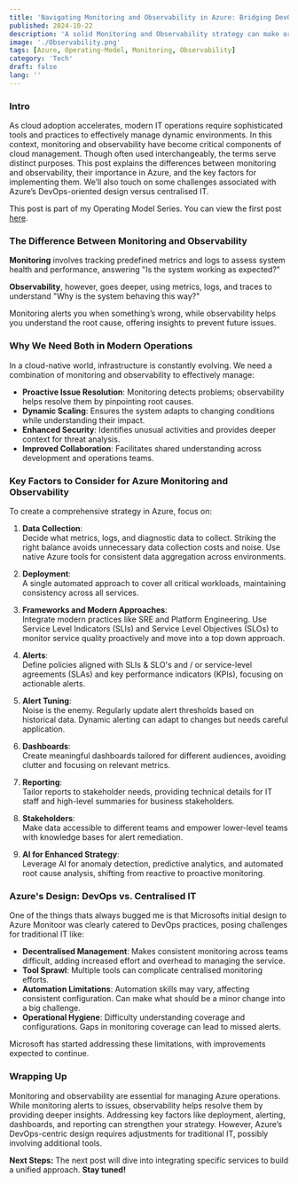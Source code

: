 ```yaml
---
title: 'Navigating Monitoring and Observability in Azure: Bridging DevOps and Centralised IT'
published: 2024-10-22
description: 'A solid Monitoring and Observability strategy can make or break your Cloud Operations stability. Discover the essentials of monitoring and observability in Azure, why both matter, and how to bridge the gap between DevOps and centralised IT.'
image: './Observability.png'
tags: [Azure, Operating-Model, Monitoring, Observability]
category: 'Tech'
draft: false 
lang: ''
---
```

### Intro

As cloud adoption accelerates, modern IT operations require sophisticated tools and practices to effectively manage dynamic environments. In this context, monitoring and observability have become critical components of cloud management. Though often used interchangeably, the terms serve distinct purposes. This post explains the differences between monitoring and observability, their importance in Azure, and the key factors for implementing them. We’ll also touch on some challenges associated with Azure’s DevOps-oriented design versus centralised IT.

This post is part of my Operating Model Series. You can view the first post [here](https://cloudywaters.github.io/posts/technical/operatingmodelintro/operating-model-intro/).

### The Difference Between Monitoring and Observability

**Monitoring** involves tracking predefined metrics and logs to assess system health and performance, answering "Is the system working as expected?" 

**Observability**, however, goes deeper, using metrics, logs, and traces to understand "Why is the system behaving this way?"

Monitoring alerts you when something’s wrong, while observability helps you understand the root cause, offering insights to prevent future issues.

### Why We Need Both in Modern Operations

In a cloud-native world, infrastructure is constantly evolving. We need a combination of monitoring and observability to effectively manage:

- **Proactive Issue Resolution**: Monitoring detects problems; observability helps resolve them by pinpointing root causes.
- **Dynamic Scaling**: Ensures the system adapts to changing conditions while understanding their impact.
- **Enhanced Security**: Identifies unusual activities and provides deeper context for threat analysis.
- **Improved Collaboration**: Facilitates shared understanding across development and operations teams.

### Key Factors to Consider for Azure Monitoring and Observability

To create a comprehensive strategy in Azure, focus on:

1. **Data Collection**:  
   Decide what metrics, logs, and diagnostic data to collect. Striking the right balance avoids unnecessary data collection costs and noise. Use native Azure tools for consistent data aggregation across environments.

2. **Deployment**:  
   A single automated approach to cover all critical workloads, maintaining consistency across all services.

3. **Frameworks and Modern Approaches**:  
   Integrate modern practices like SRE and Platform Engineering. Use Service Level Indicators (SLIs) and Service Level Objectives (SLOs) to monitor service quality proactively and move into a top down approach.

4. **Alerts**:  
   Define policies aligned with SLIs & SLO's and / or service-level agreements (SLAs) and key performance indicators (KPIs), focusing on actionable alerts.

5. **Alert Tuning**:  
   Noise is the enemy. Regularly update alert thresholds based on historical data. Dynamic alerting can adapt to changes but needs careful application.

6. **Dashboards**:  
   Create meaningful dashboards tailored for different audiences, avoiding clutter and focusing on relevant metrics.

7. **Reporting**:  
   Tailor reports to stakeholder needs, providing technical details for IT staff and high-level summaries for business stakeholders.

8. **Stakeholders**:  
   Make data accessible to different teams and empower lower-level teams with knowledge bases for alert remediation.

9. **AI for Enhanced Strategy**:  
   Leverage AI for anomaly detection, predictive analytics, and automated root cause analysis, shifting from reactive to proactive monitoring.

### Azure's Design: DevOps vs. Centralised IT

One of the things thats always bugged me is that Microsofts initial design to Azure Monitoor was clearly catered to DevOps practices, posing challenges for traditional IT like:

- **Decentralised Management**: Makes consistent monitoring across teams difficult, adding increased effort and overhead to managing the service.
- **Tool Sprawl**: Multiple tools can complicate centralised monitoring efforts.
- **Automation Limitations**: Automation skills may vary, affecting consistent configuration. Can make what should be a minor change into a big challenge.
- **Operational Hygiene**: Difficulty understanding coverage and configurations. Gaps in monitoring coverage can lead to missed alerts.

Microsoft has started addressing these limitations, with improvements expected to continue. 

### Wrapping Up

Monitoring and observability are essential for managing Azure operations. While monitoring alerts to issues, observability helps resolve them by providing deeper insights. Addressing key factors like deployment, alerting, dashboards, and reporting can strengthen your strategy. However, Azure’s DevOps-centric design requires adjustments for traditional IT, possibly involving additional tools.

**Next Steps:** The next post will dive into integrating specific services to build a unified approach. **Stay tuned!**